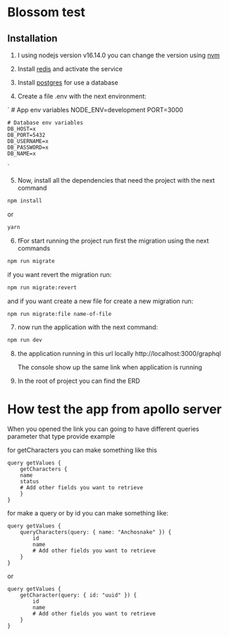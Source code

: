 # Blossom test

## Installation

1. I using nodejs version v16.14.0 you can change the version using [nvm](https://github.com/nvm-sh/nvm)

2. Install [redis](https://redis.io/docs/install/install-redis/) and activate the service

3. Install [postgres](https://www.postgresql.org/download/) for use a database

4. Create a file .env with the next environment:

` # App env variables
NODE_ENV=development
PORT=3000

    # Database env variables
    DB_HOST=x
    DB_PORT=5432
    DB_USERNAME=x
    DB_PASSWORD=x
    DB_NAME=x

`

5. Now, install all the dependencies that need the project with the next command

```bash
npm install
```

or

```bash
yarn
```

6. fFor start running the project run first the migration using the next commands

```bash
npm run migrate
```

if you want revert the migration run:

```bash
npm run migrate:revert

```

and if you want create a new file for create a new migration run:

```bash
npm run migrate:file name-of-file

```

7. now run the application with the next command:

```bash
npm run dev

```

8. the application running in this url locally
   http://localhost:3000/graphql

   The console show up the same link when application is running

9. In the root of project you can find the ERD

# How test the app from apollo server

When you opened the link you can going to have different queries parameter that type provide example

for getCharacters you can make something like this

    query getValues {
        getCharacters {
        name
        status
        # Add other fields you want to retrieve
        }
    }

for make a query or by id you can make something like:

    query getValues {
        queryCharacters(query: { name: "Anchosnake" }) {
            id
            name
            # Add other fields you want to retrieve
        }
    }

or

    query getValues {
        getCharacter(query: { id: "uuid" }) {
            id
            name
            # Add other fields you want to retrieve
        }
    }
